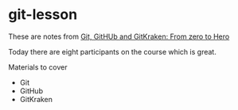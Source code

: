 # git-lesson

These are notes from [Git, GitHUb and GitKraken: From zero to Hero](https://srse-git-github-zero2hero.netlify.app/)

Today there are eight participants on the course which is great. 

Materials to cover 
- Git 
- GitHub
- GitKraken
